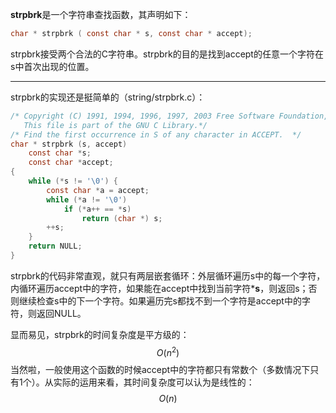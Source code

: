 **strpbrk**是一个字符串查找函数，其声明如下：

```c
char * strpbrk ( const char * s, const char * accept); 
```

strpbrk接受两个合法的C字符串。strpbrk的目的是找到accept的任意一个字符在s中首次出现的位置。

---

strpbrk的实现还是挺简单的（string/strpbrk.c）：

```c
/* Copyright (C) 1991, 1994, 1996, 1997, 2003 Free Software Foundation, Inc.
   This file is part of the GNU C Library.*/
/* Find the first occurrence in S of any character in ACCEPT.  */
char * strpbrk (s, accept)
    const char *s;
    const char *accept;
{
    while (*s != '\0') {
        const char *a = accept;
        while (*a != '\0')
            if (*a++ == *s)
                return (char *) s;
        ++s;
    }
    return NULL;
}
```

strpbrk的代码非常直观，就只有两层嵌套循环：外层循环遍历s中的每一个字符，内循环遍历accept中的字符，如果能在accept中找到当前字符***s**，则返回s；否则继续检查s中的下一个字符。如果遍历完s都找不到一个字符是accept中的字符，则返回NULL。

显而易见，strpbrk的时间复杂度是平方级的：
$$
O(n^{2})
$$
当然啦，一般使用这个函数的时候accept中的字符都只有常数个（多数情况下只有1个）。从实际的运用来看，其时间复杂度可以认为是线性的：
$$
O(n)
$$

